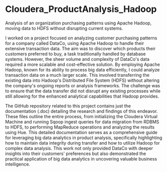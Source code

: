 # Cloudera_ProductAnalysis_Hadoop
Analysis of an organization purchasing patterns using Apache Hadoop, moving data to HDFS without disrupting current systems.

I worked on a project focused on analyzing customer purchasing patterns for a company called DataCo, using Apache Hadoop to handle their extensive transaction data. The aim was to discover which products their customers preferred to buy, a task traditionally handled by database systems. However, the sheer volume and complexity of DataCo's data required a more scalable and cost-effective solution. By employing Apache Hadoop, known for its ability to process big data efficiently, I could analyze transaction data on a much larger scale. This involved transferring the existing data into Hadoop's Distributed File System (HDFS) without altering the company's ongoing reports or analysis frameworks. The challenge was to ensure that the data transfer did not disrupt any existing processes while still allowing for the enhanced analytical capabilities that Hadoop provides.

The GitHub repository related to this project contains just the documentation (.doc) detailing the research and findings of this endeavor. These files outline the entire process, from initializing the Cloudera Virtual Machine and running Sqoop ingest queries for data migration from RDBMS to HDFS, to performing MapReduce operations and analyzing the results using Hue. This detailed documentation serves as a comprehensive guide for leveraging big data analytics in product analysis, specifically highlighting how to maintain data integrity during transfer and how to utilize Hadoop for complex data analysis. This work not only provided DataCo with deeper insights into their customers' preferences but also demonstrated the practical application of big data analytics in uncovering valuable business intelligence.


